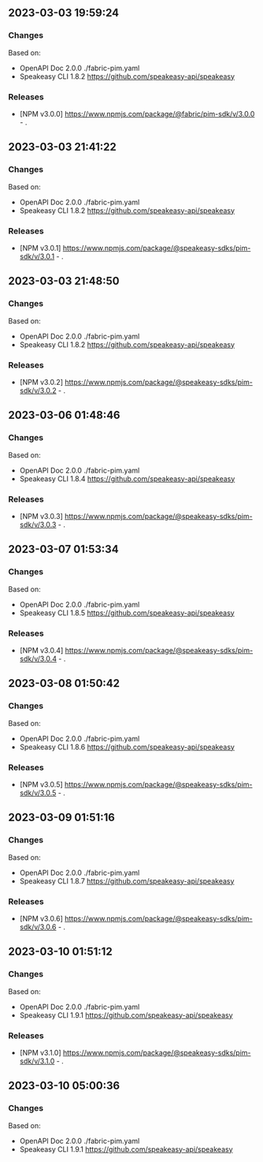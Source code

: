 

## 2023-03-03 19:59:24
### Changes
Based on:
- OpenAPI Doc 2.0.0 ./fabric-pim.yaml
- Speakeasy CLI 1.8.2 https://github.com/speakeasy-api/speakeasy
### Releases
- [NPM v3.0.0] https://www.npmjs.com/package/@fabric/pim-sdk/v/3.0.0 - .

## 2023-03-03 21:41:22
### Changes
Based on:
- OpenAPI Doc 2.0.0 ./fabric-pim.yaml
- Speakeasy CLI 1.8.2 https://github.com/speakeasy-api/speakeasy
### Releases
- [NPM v3.0.1] https://www.npmjs.com/package/@speakeasy-sdks/pim-sdk/v/3.0.1 - .

## 2023-03-03 21:48:50
### Changes
Based on:
- OpenAPI Doc 2.0.0 ./fabric-pim.yaml
- Speakeasy CLI 1.8.2 https://github.com/speakeasy-api/speakeasy
### Releases
- [NPM v3.0.2] https://www.npmjs.com/package/@speakeasy-sdks/pim-sdk/v/3.0.2 - .

## 2023-03-06 01:48:46
### Changes
Based on:
- OpenAPI Doc 2.0.0 ./fabric-pim.yaml
- Speakeasy CLI 1.8.4 https://github.com/speakeasy-api/speakeasy
### Releases
- [NPM v3.0.3] https://www.npmjs.com/package/@speakeasy-sdks/pim-sdk/v/3.0.3 - .

## 2023-03-07 01:53:34
### Changes
Based on:
- OpenAPI Doc 2.0.0 ./fabric-pim.yaml
- Speakeasy CLI 1.8.5 https://github.com/speakeasy-api/speakeasy
### Releases
- [NPM v3.0.4] https://www.npmjs.com/package/@speakeasy-sdks/pim-sdk/v/3.0.4 - .

## 2023-03-08 01:50:42
### Changes
Based on:
- OpenAPI Doc 2.0.0 ./fabric-pim.yaml
- Speakeasy CLI 1.8.6 https://github.com/speakeasy-api/speakeasy
### Releases
- [NPM v3.0.5] https://www.npmjs.com/package/@speakeasy-sdks/pim-sdk/v/3.0.5 - .

## 2023-03-09 01:51:16
### Changes
Based on:
- OpenAPI Doc 2.0.0 ./fabric-pim.yaml
- Speakeasy CLI 1.8.7 https://github.com/speakeasy-api/speakeasy
### Releases
- [NPM v3.0.6] https://www.npmjs.com/package/@speakeasy-sdks/pim-sdk/v/3.0.6 - .

## 2023-03-10 01:51:12
### Changes
Based on:
- OpenAPI Doc 2.0.0 ./fabric-pim.yaml
- Speakeasy CLI 1.9.1 https://github.com/speakeasy-api/speakeasy
### Releases
- [NPM v3.1.0] https://www.npmjs.com/package/@speakeasy-sdks/pim-sdk/v/3.1.0 - .

## 2023-03-10 05:00:36
### Changes
Based on:
- OpenAPI Doc 2.0.0 ./fabric-pim.yaml
- Speakeasy CLI 1.9.1 https://github.com/speakeasy-api/speakeasy